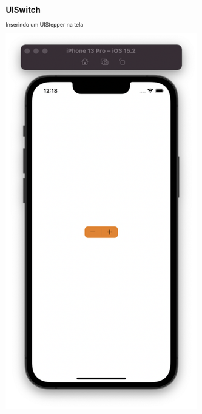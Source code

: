 ## UISwitch
Inserindo um UIStepper na tela
<p align="center">
  <img src="./assets-github/1.png" tittle="Application">
</p>

